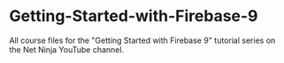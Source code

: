 # Getting-Started-with-Firebase-9
All course files for the "Getting Started with Firebase 9" tutorial series on the Net Ninja YouTube channel.